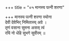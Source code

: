 +++
title = "०५ मानस्य पत्नी शरणा"

+++
मानस्य पत्नी शरणा स्योना  
देवी देवेभिर् निमितास्य् अग्रे ।  
तृणं वसाना सुमना असस् त्वं  
रयिं नो धेहि सुभगे सुवीरम् ॥